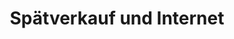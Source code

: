 ---
title: "Spätverkauf und Internet"
url: /berlin/spaetverkauf-und-internet/
shop: Lebensmittel
---